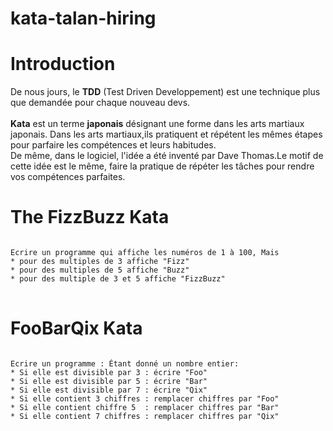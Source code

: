 # kata-talan-hiring

<h1>Introduction</h1> 
<p>
De nous jours, le <b>TDD</b> (Test Driven Developpement) est une technique plus que demandée pour chaque nouveau devs.<br/><br/>
<b>Kata</b> est un terme <b>japonais</b>  désignant une forme dans les arts martiaux japonais.
Dans les arts martiaux,ils pratiquent et répétent les mêmes étapes pour parfaire les compétences et leurs habitudes.<br/> 
De même, dans le logiciel, l'idée a été inventé par Dave Thomas.Le motif de cette idée est le même,  faire la pratique de répéter les tâches pour rendre vos compétences parfaites.
</p>

<h1>The FizzBuzz Kata</h1> 
<pre>
<code>
Ecrire un programme qui affiche les numéros de 1 à 100, Mais 
* pour des multiples de 3 affiche "Fizz"</li>
* pour des multiples de 5 affiche "Buzz"</li>
* pour des multiple de 3 et 5 affiche "FizzBuzz"</li>
</code>
</pre>

<h1>FooBarQix Kata</h1>
<pre>
<code>
Ecrire un programme : Étant donné un nombre entier:
* Si elle est divisible par 3 : écrire "Foo"
* Si elle est divisible par 5 : écrire "Bar"
* Si elle est divisible par 7 : écrire "Qix"
* Si elle contient 3 chiffres : remplacer chiffres par "Foo"
* Si elle contient chiffre 5  : remplacer chiffres par "Bar"
* Si elle contient 7 chiffres : remplacer chiffres par "Qix"
</code>
</pre>
